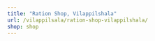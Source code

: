 ```yaml
---
title: "Ration Shop, Vilappilshala"
url: /vilappilsala/ration-shop-vilappilshala/
shop: shop
---
```

